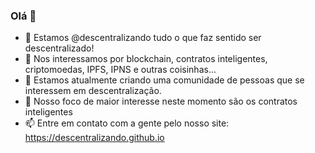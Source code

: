 ### Olá 👋

- 👋 Estamos @descentralizando tudo o que faz sentido ser descentralizado!
- 👀 Nos interessamos por blockchain, contratos inteligentes, criptomoedas, IPFS, IPNS e outras coisinhas...
- 🌱 Estamos atualmente criando uma comunidade de pessoas que se interessem em descentralização.
- 💞️ Nosso foco de maior interesse neste momento são os contratos inteligentes 
- 📫 Entre em contato com a gente pelo nosso site: https://descentralizando.github.io
